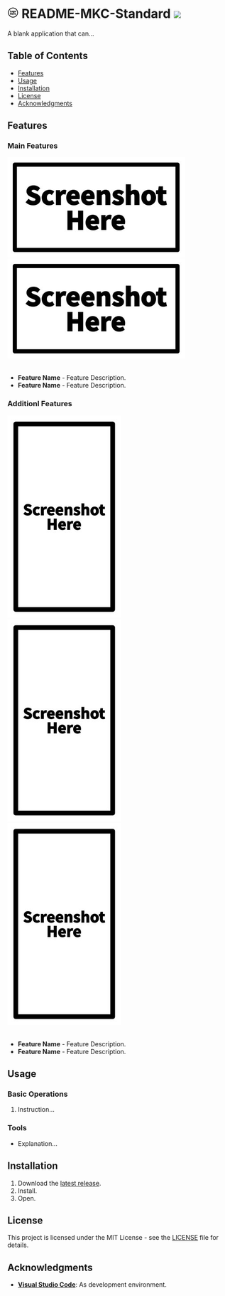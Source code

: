 # ![logo](https://github.com/Mindkerchief/README-MKC-Standard/blob/edebb0bbf98ff8c0ec1b363a8c8ad78bc8ac324d/assets/logo-here.png) README-MKC-Standard <a><img src="https://img.shields.io/badge/GitHub-README-FFFFFF"/></a>

A blank application that can...

## Table of Contents
- [Features](#features)
- [Usage](#usage)
- [Installation](#installation)
- [License](#license)
- [Acknowledgments](#acknowledgments)

## Features
### Main Features
<div>
  <img src="https://github.com/Mindkerchief/README-MKC-Standard/blob/c05a4490de500f3a7ac702887348d8b37baaae48/assets/screenshot-here-400x225.jpg" alt="screenshot-landscape">
  &nbsp;
  <img src="https://github.com/Mindkerchief/README-MKC-Standard/blob/c05a4490de500f3a7ac702887348d8b37baaae48/assets/screenshot-here-400x225.jpg" alt="screenshot-landscape">
</div>
&nbsp;

- **Feature Name** - Feature Description.
- **Feature Name** - Feature Description.

### Additionl Features

<div>
  <img src="https://github.com/Mindkerchief/README-MKC-Standard/blob/edebb0bbf98ff8c0ec1b363a8c8ad78bc8ac324d/assets/screenshot-here-portrait.jpg" alt="screenshot-portrait">
  &nbsp;
  <img src="https://github.com/Mindkerchief/README-MKC-Standard/blob/edebb0bbf98ff8c0ec1b363a8c8ad78bc8ac324d/assets/screenshot-here-portrait.jpg" alt="screenshot-portrait">
  &nbsp;
  <img src="https://github.com/Mindkerchief/README-MKC-Standard/blob/edebb0bbf98ff8c0ec1b363a8c8ad78bc8ac324d/assets/screenshot-here-portrait.jpg" alt="screenshot-portrait">
</div>
&nbsp;

- **Feature Name** - Feature Description.
- **Feature Name** - Feature Description.

## Usage

### Basic Operations
1. Instruction...

### Tools
- Explanation...

## Installation
1. Download the [latest release](https://github.com/Mindkerchief/README-MKC-Standard/releases).
2. Install.
3. Open.

## License
This project is licensed under the MIT License - see the [LICENSE](LICENSE) file for details.

## Acknowledgments
- **[Visual Studio Code](https://code.visualstudio.com/docs)**: As development environment.
